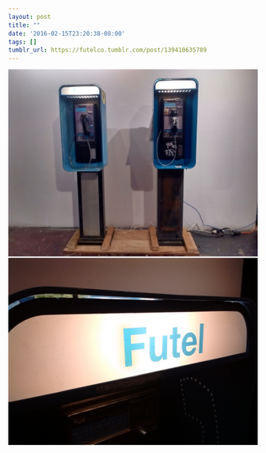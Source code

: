 ```yaml
---
layout: post
title: ""
date: '2016-02-15T23:20:38-08:00'
tags: []
tumblr_url: https://futelco.tumblr.com/post/139410635789
---
```

 ![](/images/blog/tumblr_o2mpqellBM1th5ccio1_1280.jpg)  
 ![](/images/blog/tumblr_o2mpqellBM1th5ccio2_1280.jpg)  
  
